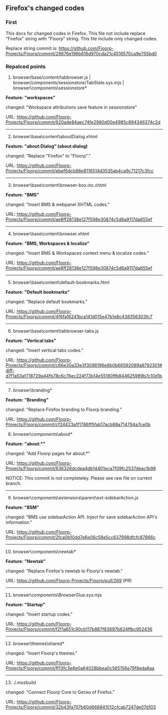 ## Firefox's changed codes


### First

This docs for changed codes in Firefox. This file not include replace "Firefox" string with "Floorp" string. This file include only changed codes.

Replace string commit is: https://github.com/Floorp-Projects/Floorp/commit/29876e196b616d970cda21c4516570ca9e755bd0

### Repalced points

1. browser/base/content/tabbrowser.js | browser/components/sessionstore/TabState.sys.mjs | browser\components\sessionstore\*

**Feature: "workspaces"**

changed: "Workspace attributions save feature in sessionstore"

URL: https://github.com/Floorp-Projects/Floorp/commit/620ade84aec74fe2980d00e4985c894346374c2d

---

2. browser\base\content\aboutDialog.xhtml

**Feature: "about:Dialog" (about:dialog)**

changed: "Replace "Firefox" to "Floorp"."

URL: https://github.com/Floorp-Projects/Floorp/commit/ebef6dcb88e8116514d3535ab4ca9c71217c3fcc

---

3. browser\base\content\browser-box.inc.xhtml

**Feature: "BMS"**

changed: "Insert BMS & webpanel XHTML codes."

URL: https://github.com/Floorp-Projects/Floorp/commit/ae8ff28138e127f598e30874c5d6a9117da655ef

---

4. browser\base\content\browser.xhtml

**Feature: "BMS, Workspaces & localize"**

changed: "Insert BMS & Workspaces context menu & localize codes."

URL: https://github.com/Floorp-Projects/Floorp/commit/ae8ff28138e127f598e30874c5d6a9117da655ef

---

5. browser\base\content\default-bookmarks.html

**Feature: "Default bookmarks"**

changed: "Replace default bookmarks."

URL: https://github.com/Floorp-Projects/Floorp/commit/4f6fa16241bca141d015e47b1e8c438356303fc7

---

6. browser\base\content\tabbrowser-tabs.js

**Feature: "Vertical tabs"**

changed: "Insert vertical tabs codes."

URL: https://github.com/Floorp-Projects/Floorp/commit/c66e30a33e3f3098196e8b0b66592089a9792301#diff-d7f1a53af718729a44fb78c6c76ec224f73b14e55160ffb844625989b7c10d1b

---

7. browser\branding\*

**Feature: "Branding"**

changed: "Replace Firefox branding to Floorp branding."

URL: https://github.com/Floorp-Projects/Floorp/commit/cf24423a1f1786ff5fab17acb88a714794a7ce0b

8. browser\components\about\*

**Feature: "about:*"**

changed: "Add Floorp pages for about:*"

URL: https://github.com/Floorp-Projects/Floorp/commit/636326dcdea4db14401eca7f09fc2537deac1b98

NOTICE: This commit is not completeley. Please see raw file on current branch.

---

9. browser\components\extensions\parent\ext-sidebarAction.js

**Feature: "BSM"**

changed: "BMS use sidebarAction API. Inject for save sidebarAction API's information."

URL: https://github.com/Floorp-Projects/Floorp/commit/2fca0b10dd7e6e06c58e5cc637998dfcfc87866c

---

10. browser\components\newtab\*

**Feature: "Newtab"**

changed: "Replace Firefox's newtab to Floorp's newtab."

URL: https://github.com/Floorp-Projects/Floorp/pull/269 (PR)

---

11. browser\components\BrowserGlue.sys.mjs

**Feature: "Startup"**

changed: "Insert startup codes."

URL: https://github.com/Floorp-Projects/Floorp/commit/f2f1a651c90cb117b887f83697b624ffbc952436

---

12. browser\themes\shared\*

changed: "Insert Floorp's themes."

URL: https://github.com/Floorp-Projects/Floorp/commit/ff13fc3e8e0a64028bbea0c565156e79f8eda8aa

---

13. ./.mozbuild

changed: "Connect Floorp Core to Gecko of Firefox."

URL: https://github.com/Floorp-Projects/Floorp/commit/32b43fa707b60d668841012cfcab7247de07d103

